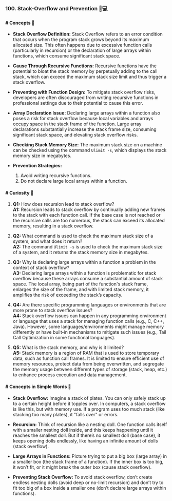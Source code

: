 ### 100. Stack-Overflow and Prevention 🔄💻

#### # Concepts 📘
- **Stack Overflow Definition:** Stack Overflow refers to an error condition that occurs when the program stack grows beyond its maximum allocated size. This often happens due to excessive function calls (particularly in recursion) or the declaration of large arrays within functions, which consume significant stack space.
  
- **Cause Through Recursive Functions:** Recursive functions have the potential to bloat the stack memory by perpetually adding to the call stack, which can exceed the maximum stack size limit and thus trigger a stack overflow.

- **Preventing with Function Design:** To mitigate stack overflow risks, developers are often discouraged from writing recursive functions in professional settings due to their potential to cause this error.

- **Array Declaration Issue:** Declaring large arrays within a function also poses a risk for stack overflow because local variables and arrays occupy space in the stack frame of the function. Large array declarations substantially increase the stack frame size, consuming significant stack space, and elevating stack overflow risks.

- **Checking Stack Memory Size:** The maximum stack size on a machine can be checked using the command `Ulimit -s`, which displays the stack memory size in megabytes.

- **Prevention Strategies:** 
  1. Avoid writing recursive functions.
  2. Do not declare large local arrays within a function.

#### # Curiosity 🤔
1. **Q1:** How does recursion lead to stack overflow?  
   **A1:** Recursion leads to stack overflow by continually adding new frames to the stack with each function call. If the base case is not reached or the recursive calls are too numerous, the stack can exceed its allocated memory, resulting in a stack overflow.

2. **Q2:** What command is used to check the maximum stack size of a system, and what does it return?  
   **A2:** The command `Ulimit -s` is used to check the maximum stack size of a system, and it returns the stack memory size in megabytes.

3. **Q3:** Why is declaring large arrays within a function a problem in the context of stack overflow?  
   **A3:** Declaring large arrays within a function is problematic for stack overflow because these arrays consume a substantial amount of stack space. The local array, being part of the function's stack frame, enlarges the size of the frame, and with limited stack memory, it amplifies the risk of exceeding the stack’s capacity.

4. **Q4:** Are there specific programming languages or environments that are more prone to stack overflow issues?  
   **A4:** Stack overflow issues can happen in any programming environment or language that uses a stack for managing function calls (e.g., C, C++, Java). However, some languages/environments might manage memory differently or have built-in mechanisms to mitigate such issues (e.g., Tail Call Optimization in some functional languages).

5. **Q5:** What is the stack memory, and why is it limited?  
   **A5:** Stack memory is a region of RAM that is used to store temporary data, such as function call frames. It is limited to ensure efficient use of memory resources, protect data from being overwritten, and segregate the memory usage between different types of storage (stack, heap, etc.) to enhance process execution and data management.

#### # Concepts in Simple Words 🍎
- **Stack Overflow:** Imagine a stack of plates. You can only safely stack up to a certain height before it topples over. In computers, a stack overflow is like this, but with memory use. If a program uses too much stack (like stacking too many plates), it "falls over" or errors.

- **Recursion:** Think of recursion like a nesting doll. One function calls itself with a smaller nesting doll inside, and this keeps happening until it reaches the smallest doll. But if there’s no smallest doll (base case), it keeps opening dolls endlessly, like having an infinite amount of dolls (stack overflow).

- **Large Arrays in Functions:** Picture trying to put a big box (large array) in a smaller box (the stack frame of a function). If the inner box is too big, it won’t fit, or it might break the outer box (cause stack overflow).

- **Preventing Stack Overflow:** To avoid stack overflow, don’t create endless nesting dolls (avoid deep or no-limit recursion) and don’t try to fit too big of a box inside a smaller one (don’t declare large arrays within functions).
